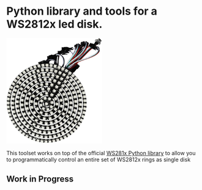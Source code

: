 # Python library and tools for a WS2812x led disk.

<img src="disk.jpg" width="250">

This toolset works on top of the official [WS281x Python library](https://github.com/rpi-ws281x/rpi-ws281x-python) to allow you to programmatically control an entire set of WS2812x rings as single disk



## Work in Progress
